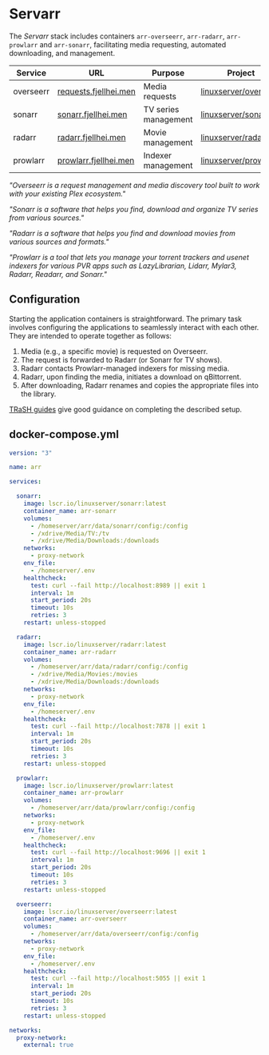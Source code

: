 # Servarr
The *Servarr* stack includes containers `arr-overseerr`, `arr-radarr`, `arr-prowlarr` and `arr-sonarr`, facilitating media requesting, automated downloading, and management.

| Service | URL | Purpose | Project |
|---------|-----|-------- |---------|
| overseerr | [requests.fjellhei.men](https://requests.fjellhei.men/) | Media requests | [linuxserver/overseerr](https://docs.linuxserver.io/images/docker-overseerr/) |
| sonarr | [sonarr.fjellhei.men](https://sonarr.fjellhei.men/) | TV series management | [linuxserver/sonarr](https://docs.linuxserver.io/images/docker-sonarr/) |
| radarr | [radarr.fjellhei.men](https://radarr.fjellhei.men/) | Movie management | [linuxserver/radarr](https://docs.linuxserver.io/images/docker-radarr/) |
| prowlarr | [prowlarr.fjellhei.men](https://prowlarr.fjellhei.men/) | Indexer management | [linuxserver/prowlarr](https://docs.linuxserver.io/images/docker-prowlarr/) |

*"Overseerr is a request management and media discovery tool built to work with your existing Plex ecosystem."*

*"Sonarr is a software that helps you find, download and organize TV series from various sources."*

*"Radarr is a software that helps you find and download movies from various sources and formats."*

*"Prowlarr is a tool that lets you manage your torrent trackers and usenet indexers for various PVR apps such as LazyLibrarian, Lidarr, Mylar3, Radarr, Readarr, and Sonarr."*

## Configuration
Starting the application containers is straightforward. The primary task involves configuring the applications to seamlessly interact with each other. They are intended to operate together as follows:

1. Media (e.g., a specific movie) is requested on Overseerr.
2. The request is forwarded to Radarr (or Sonarr for TV shows).
3. Radarr contacts Prowlarr-managed indexers for missing media.
4. Radarr, upon finding the media, initiates a download on qBittorrent.
5. After downloading, Radarr renames and copies the appropriate files into the library.

[TRaSH guides](https://trash-guides.info/) give good guidance on completing the described setup.

## docker-compose.yml
```yml
version: "3"

name: arr

services:

  sonarr:
    image: lscr.io/linuxserver/sonarr:latest
    container_name: arr-sonarr
    volumes:
      - /homeserver/arr/data/sonarr/config:/config
      - /xdrive/Media/TV:/tv
      - /xdrive/Media/Downloads:/downloads
    networks:
      - proxy-network
    env_file:
      - /homeserver/.env
    healthcheck:
      test: curl --fail http://localhost:8989 || exit 1
      interval: 1m
      start_period: 20s
      timeout: 10s
      retries: 3
    restart: unless-stopped

  radarr:
    image: lscr.io/linuxserver/radarr:latest
    container_name: arr-radarr
    volumes:
      - /homeserver/arr/data/radarr/config:/config
      - /xdrive/Media/Movies:/movies
      - /xdrive/Media/Downloads:/downloads
    networks:
      - proxy-network
    env_file:
      - /homeserver/.env
    healthcheck:
      test: curl --fail http://localhost:7878 || exit 1
      interval: 1m
      start_period: 20s
      timeout: 10s
      retries: 3
    restart: unless-stopped

  prowlarr:
    image: lscr.io/linuxserver/prowlarr:latest
    container_name: arr-prowlarr
    volumes:
      - /homeserver/arr/data/prowlarr/config:/config
    networks:
      - proxy-network
    env_file:
      - /homeserver/.env
    healthcheck:
      test: curl --fail http://localhost:9696 || exit 1
      interval: 1m
      start_period: 20s
      timeout: 10s
      retries: 3
    restart: unless-stopped

  overseerr:
    image: lscr.io/linuxserver/overseerr:latest
    container_name: arr-overseerr
    volumes:
      - /homeserver/arr/data/overseerr/config:/config
    networks:
      - proxy-network
    env_file:
      - /homeserver/.env
    healthcheck:
      test: curl --fail http://localhost:5055 || exit 1
      interval: 1m
      start_period: 20s
      timeout: 10s
      retries: 3
    restart: unless-stopped

networks:
  proxy-network:
    external: true
```